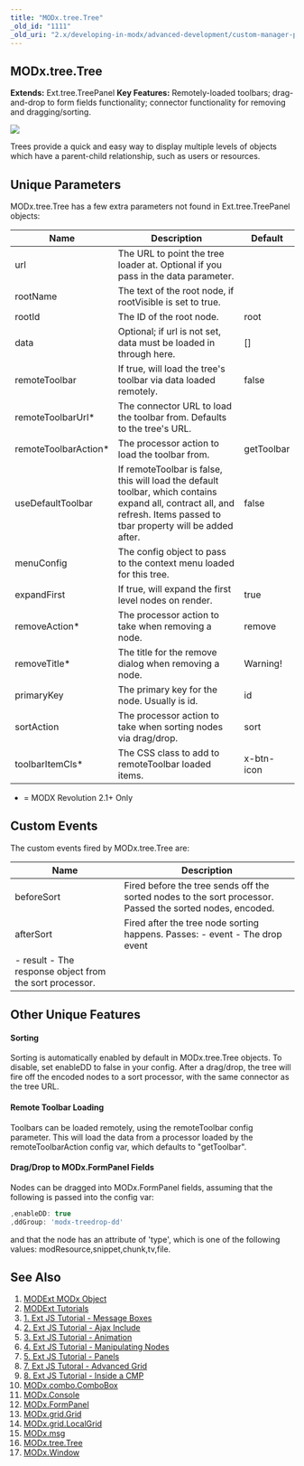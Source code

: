 ```yaml
---
title: "MODx.tree.Tree"
_old_id: "1111"
_old_uri: "2.x/developing-in-modx/advanced-development/custom-manager-pages/modext/modx.tree.tree"
---
```


## MODx.tree.Tree

**Extends:** Ext.tree.TreePanel 
**Key Features:** Remotely-loaded toolbars; drag-and-drop to form fields functionality; connector functionality for removing and dragging/sorting.

![](/download/attachments/18678081/modext_tree.png?version=1&modificationDate=1250518279000)

Trees provide a quick and easy way to display multiple levels of objects which have a parent-child relationship, such as users or resources.

## Unique Parameters

MODx.tree.Tree has a few extra parameters not found in Ext.tree.TreePanel objects:

| Name                  | Description                                                                                                                                                             | Default    |
| --------------------- | ----------------------------------------------------------------------------------------------------------------------------------------------------------------------- | ---------- |
| url                   | The URL to point the tree loader at. Optional if you pass in the data parameter.                                                                                        |            |
| rootName              | The text of the root node, if rootVisible is set to true.                                                                                                               |            |
| rootId                | The ID of the root node.                                                                                                                                                | root       |
| data                  | Optional; if url is not set, data must be loaded in through here.                                                                                                       | \[\]       |
| remoteToolbar         | If true, will load the tree's toolbar via data loaded remotely.                                                                                                         | false      |
| remoteToolbarUrl\*    | The connector URL to load the toolbar from. Defaults to the tree's URL.                                                                                                 |            |
| remoteToolbarAction\* | The processor action to load the toolbar from.                                                                                                                          | getToolbar |
| useDefaultToolbar     | If remoteToolbar is false, this will load the default toolbar, which contains expand all, contract all, and refresh. Items passed to tbar property will be added after. | false      |
| menuConfig            | The config object to pass to the context menu loaded for this tree.                                                                                                     |            |
| expandFirst           | If true, will expand the first level nodes on render.                                                                                                                   | true       |
| removeAction\*        | The processor action to take when removing a node.                                                                                                                      | remove     |
| removeTitle\*         | The title for the remove dialog when removing a node.                                                                                                                   | Warning!   |
| primaryKey            | The primary key for the node. Usually is id.                                                                                                                            | id         |
| sortAction            | The processor action to take when sorting nodes via drag/drop.                                                                                                          | sort       |
| toolbarItemCls\*      | The CSS class to add to remoteToolbar loaded items.                                                                                                                     | x-btn-icon |

- = MODX Revolution 2.1+ Only

## Custom Events

The custom events fired by MODx.tree.Tree are:

| Name                                                    | Description                                                                                               |
| ------------------------------------------------------- | --------------------------------------------------------------------------------------------------------- |
| beforeSort                                              | Fired before the tree sends off the sorted nodes to the sort processor. Passed the sorted nodes, encoded. |
| afterSort                                               | Fired after the tree node sorting happens. Passes: - event - The drop event                               |
| - result - The response object from the sort processor. |

## Other Unique Features

#### Sorting

Sorting is automatically enabled by default in MODx.tree.Tree objects. To disable, set enableDD to false in your config. After a drag/drop, the tree will fire off the encoded nodes to a sort processor, with the same connector as the tree URL.

#### Remote Toolbar Loading

Toolbars can be loaded remotely, using the remoteToolbar config parameter. This will load the data from a processor loaded by the remoteToolbarAction config var, which defaults to "getToolbar".

#### Drag/Drop to MODx.FormPanel Fields

Nodes can be dragged into MODx.FormPanel fields, assuming that the following is passed into the config var:

``` javascript 
,enableDD: true
,ddGroup: 'modx-treedrop-dd'
```

and that the node has an attribute of 'type', which is one of the following values: modResource,snippet,chunk,tv,file.

## See Also

1. [MODExt MODx Object](extending-modx/custom-manager-pages/modext/modext-modx-object)
2. [MODExt Tutorials](extending-modx/custom-manager-pages/modext/modext-tutorials)
  1. [1. Ext JS Tutorial - Message Boxes](extending-modx/custom-manager-pages/modext/modext-tutorials/1.-ext-js-tutorial-message-boxes)
  2. [2. Ext JS Tutorial - Ajax Include](extending-modx/custom-manager-pages/modext/modext-tutorials/2.-ext-js-tutorial-ajax-include)
  3. [3. Ext JS Tutorial - Animation](extending-modx/custom-manager-pages/modext/modext-tutorials/3.-ext-js-tutorial-animation)
  4. [4. Ext JS Tutorial - Manipulating Nodes](extending-modx/custom-manager-pages/modext/modext-tutorials/4.-ext-js-tutorial-manipulating-nodes)
  5. [5. Ext JS Tutorial - Panels](extending-modx/custom-manager-pages/modext/modext-tutorials/5.-ext-js-tutorial-panels)
  6. [7. Ext JS Tutoral - Advanced Grid](extending-modx/custom-manager-pages/modext/modext-tutorials/7.-ext-js-tutoral-advanced-grid)
  7. [8. Ext JS Tutorial - Inside a CMP](extending-modx/custom-manager-pages/modext/modext-tutorials/8.-ext-js-tutorial-inside-a-cmp)
3. [MODx.combo.ComboBox](extending-modx/custom-manager-pages/modext/modx.combo.combobox)
4. [MODx.Console](extending-modx/custom-manager-pages/modext/modx.console)
5. [MODx.FormPanel](extending-modx/custom-manager-pages/modext/modx.formpanel)
6. [MODx.grid.Grid](extending-modx/custom-manager-pages/modext/modx.grid.grid)
7. [MODx.grid.LocalGrid](extending-modx/custom-manager-pages/modext/modx.grid.localgrid)
8. [MODx.msg](extending-modx/custom-manager-pages/modext/modx.msg)
9. [MODx.tree.Tree](extending-modx/custom-manager-pages/modext/modx.tree.tree)
10. [MODx.Window](extending-modx/custom-manager-pages/modext/modx.window)